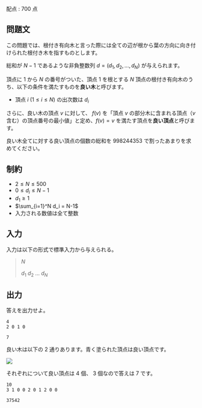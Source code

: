 配点 : $700$ 点

## 問題文

この問題では、根付き有向木と言った際には全ての辺が根から葉の方向に向き付けられた根付き木を指すものとします。

総和が $N-1$ であるような非負整数列 $d=(d_1,d_2,\ldots,d_N)$ が与えられます。

頂点に $1$ から $N$ の番号がついた、頂点 $1$ を根とする $N$ 頂点の根付き有向木のうち、以下の条件を満たすものを**良い木**と呼びます。

- 頂点 $i\ (1\leq i \leq N)$ の出次数は $d_i$

さらに、良い木の頂点 $v$ に対して、 $f(v)$ を「頂点 $v$ の部分木に含まれる頂点（$v$ 含む）の頂点番号の最小値」と定め、$f(v)=v$ を満たす頂点を**良い頂点**と呼びます。

良い木全てに対する良い頂点の個数の総和を $998244353$ で割ったあまりを求めてください。

## 制約

- $2 \leq N \leq 500$
- $0 \leq d_i \leq N-1$
- $d_1 \geq 1$
- $\sum_{i=1}^N d_i = N-1$
- 入力される数値は全て整数

## 入力

入力は以下の形式で標準入力から与えられる。

> $N$
> 
> $d_1$ $d_2$ $\ldots$ $d_N$

## 出力

答えを出力せよ。

```input1
4
2 0 1 0
```

```output1
7
```

良い木は以下の $2$ 通りあります。青く塗られた頂点は良い頂点です。

![](https://img.atcoder.jp/arc162/D-sample1-zFXKLnmt.png)

それぞれについて良い頂点は $4$ 個、 $3$ 個なので答えは $7$ です。

```input2
10
3 1 0 0 2 0 1 2 0 0
```

```output2
37542
```